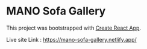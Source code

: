 # MANO Sofa Gallery

This project was bootstrapped with [Create React App](https://github.com/facebook/create-react-app).

Live site Link : https://mano-sofa-gallery.netlify.app/